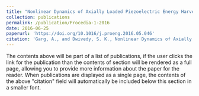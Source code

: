```yaml
---
title: "Nonlinear Dynamics of Axially Loaded Piezoelectric Energy Harvester"
collection: publications
permalink: /publication/Procedia-1-2016
date: 2016-06-25
paperurl: 'https://doi.org/10.1016/j.proeng.2016.05.046'
citation: 'Garg, A., and Dwivedy, S. K., Nonlinear Dynamics of Axially Loaded Piezoelectric Energy Harvester, Procedia Eng., 144, pp.592-599, 2016. DOI:  https://doi.org/10.1016/j.proeng.2016.05.046'
---
```


The contents above will be part of a list of publications, if the user clicks the link for the publication than the contents of section will be rendered as a full page, allowing you to provide more information about the paper for the reader. When publications are displayed as a single page, the contents of the above "citation" field will automatically be included below this section in a smaller font.
